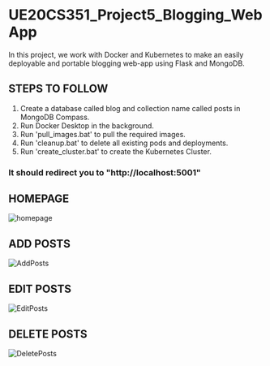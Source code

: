 # UE20CS351_Project5_Blogging_WebApp
In this project, we work with  Docker and Kubernetes to make an easily deployable and portable blogging web-app using Flask and MongoDB.

## STEPS TO FOLLOW
1) Create a database called blog and collection name called posts in MongoDB Compass.
2) Run Docker Desktop in the background.
3) Run 'pull_images.bat' to pull the required images.
4) Run 'cleanup.bat' to delete all existing pods and deployments.
5) Run 'create_cluster.bat' to create the Kubernetes Cluster.
### It should redirect you to "http://localhost:5001"

## HOMEPAGE

![homepage](https://user-images.githubusercontent.com/78141134/233773233-a283a77e-6ce1-497c-8061-87f98a817816.jpeg)

## ADD POSTS

![AddPosts](https://user-images.githubusercontent.com/78141134/233773261-76096e3d-9da5-4974-ad2e-b0f1ceded113.jpeg)

## EDIT POSTS

![EditPosts](https://user-images.githubusercontent.com/78141134/233773264-53df8716-bed0-4056-a47f-631bf0b455bf.jpeg)

## DELETE POSTS

![DeletePosts](https://user-images.githubusercontent.com/78141134/233773270-22fcc371-fb63-4bf5-b621-148e8a78bd6e.jpeg)
